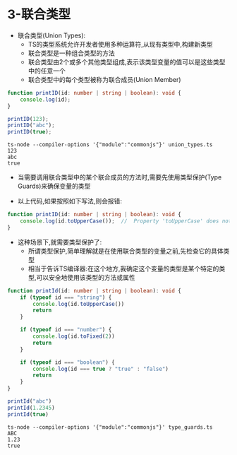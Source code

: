 # 3-联合类型

- 联合类型(Union Types):
  - TS的类型系统允许开发者使用多种运算符,从现有类型中,构建新类型
  - 联合类型是一种组合类型的方法
  - 联合类型由2个或多个其他类型组成,表示该类型变量的值可以是这些类型中的任意一个
  - 联合类型中的每个类型被称为联合成员(Union Member)

```typescript
function printID(id: number | string | boolean): void {
    console.log(id);
}

printID(123);
printID("abc");
printID(true);
```

```
ts-node --compiler-options '{"module":"commonjs"}' union_types.ts
123
abc
true
```

- 当需要调用联合类型中的某个联合成员的方法时,需要先使用类型保护(Type Guards)来确保变量的类型

- 以上代码,如果按照如下写法,则会报错:

```typescript
function printID(id: number | string | boolean): void {
    console.log(id.toUpperCase());  //  Property 'toUpperCase' does not exist on type 'string | number | boolean'.
}
```

- 这种场景下,就需要类型保护了:
  - 所谓类型保护,简单理解就是在使用联合类型的变量之前,先检查它的具体类型
  - 相当于告诉TS编译器:在这个地方,我确定这个变量的类型是某个特定的类型,可以安全地使用该类型的方法或属性

```typescript
function printId(id: number | string | boolean): void {
    if (typeof id === "string") {
        console.log(id.toUpperCase())
        return
    }

    if (typeof id === "number") {
        console.log(id.toFixed(2))
        return
    }

    if (typeof id === "boolean") {
        console.log(id === true ? "true" : "false")
        return
    }
}

printId("abc")
printId(1.2345)
printId(true)
```

```
ts-node --compiler-options '{"module":"commonjs"}' type_guards.ts
ABC
1.23
true
```